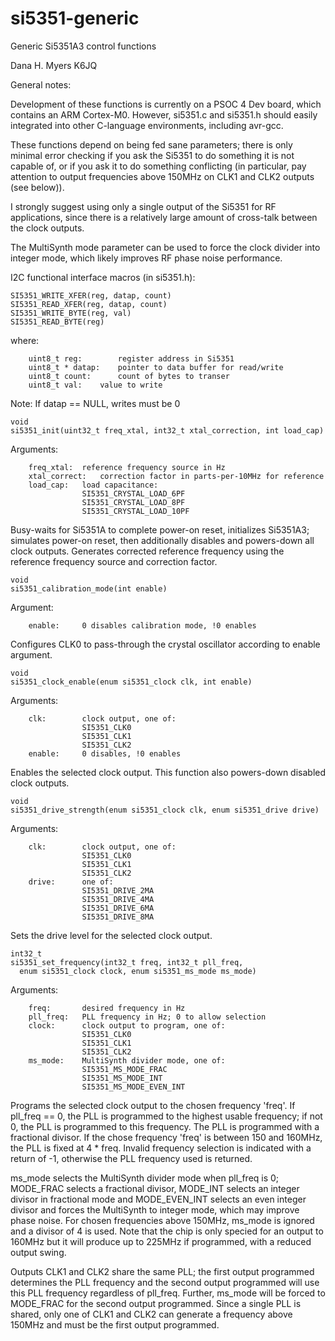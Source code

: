 # si5351-generic
Generic Si5351A3 control functions

Dana H. Myers  K6JQ

General notes:

Development of these functions is currently on a PSOC 4 Dev board, which contains an ARM
Cortex-M0. However, si5351.c and si5351.h should easily integrated into other C-language
environments, including avr-gcc.

These functions depend on being fed sane parameters; there is only
minimal error checking if you ask the Si5351 to do something it is
not capable of, or if you ask it to do something conflicting (in
particular, pay attention to output frequencies above 150MHz on
CLK1 and CLK2 outputs (see below)).

I strongly suggest using only a single output of the
Si5351 for RF applications, since there is a relatively
large amount of cross-talk between the clock outputs.

The MultiSynth mode parameter can be used to force the
clock divider into integer mode, which likely improves RF
phase noise performance.

I2C functional interface macros (in si5351.h):

```
SI5351_WRITE_XFER(reg, datap, count)
SI5351_READ_XFER(reg, datap, count)
SI5351_WRITE_BYTE(reg, val)
SI5351_READ_BYTE(reg)
```

where:
```
	uint8_t	reg:		register address in Si5351
	uint8_t * datap:	pointer to data buffer for read/write
	uint8_t count:		count of bytes to transer
	uint8_t	val:	value to write
```

Note:
	If datap == NULL, writes must be 0

```
void
si5351_init(uint32_t freq_xtal, int32_t xtal_correction, int load_cap)
```

Arguments:
```
	freq_xtal:	reference frequency source in Hz
	xtal_correct:	correction factor in parts-per-10MHz for reference
	load_cap:	load capacitance:
				SI5351_CRYSTAL_LOAD_6PF
				SI5351_CRYSTAL_LOAD_8PF
				SI5351_CRYSTAL_LOAD_10PF
```

Busy-waits for Si5351A to complete power-on reset, initializes
Si5351A3; simulates power-on reset, then additionally disables
and powers-down all clock outputs. Generates corrected reference
frequency using the reference frequency source and correction factor.


```
void
si5351_calibration_mode(int enable)
```

Argument:
```
	enable:		0 disables calibration mode, !0 enables
```

Configures CLK0 to pass-through the crystal oscillator according to
enable argument.

```
void
si5351_clock_enable(enum si5351_clock clk, int enable)
```

Arguments:
```
	clk:		clock output, one of:
				SI5351_CLK0
				SI5351_CLK1
				SI5351_CLK2
	enable:		0 disables, !0 enables
```

Enables the selected clock output. This function also powers-down
disabled clock outputs.

```
void
si5351_drive_strength(enum si5351_clock clk, enum si5351_drive drive)
```

Arguments:
```
	clk:		clock output, one of:
				SI5351_CLK0
				SI5351_CLK1
				SI5351_CLK2
	drive:		one of:
				SI5351_DRIVE_2MA
				SI5351_DRIVE_4MA
				SI5351_DRIVE_6MA
				SI5351_DRIVE_8MA
```

Sets the drive level for the selected clock output.

```
int32_t
si5351_set_frequency(int32_t freq, int32_t pll_freq,
  enum si5351_clock clock, enum si5351_ms_mode ms_mode)
```

Arguments:
```
	freq:		desired frequency in Hz
	pll_freq:	PLL frequency in Hz; 0 to allow selection
	clock:		clock output to program, one of:
				SI5351_CLK0
				SI5351_CLK1
				SI5351_CLK2
	ms_mode:	MultiSynth divider mode, one of:
				SI5351_MS_MODE_FRAC
				SI5351_MS_MODE_INT
				SI5351_MS_MODE_EVEN_INT
```

Programs the selected clock output to the chosen frequency 'freq'.
If pll_freq == 0, the PLL is programmed to the highest usable frequency;
if not 0, the PLL is programmed to this frequency. The PLL is programmed
with a fractional divisor. If the chose frequency 'freq' is between 150
and 160MHz, the PLL is fixed at 4 * freq. Invalid frequency selection is
indicated with a return of -1, otherwise the PLL frequency used is returned.

ms_mode selects the MultiSynth divider mode when pll_freq is 0; MODE_FRAC
selects a fractional divisor, MODE_INT selects an integer divisor in
fractional mode and MODE_EVEN_INT selects an even integer divisor and
forces the MultiSynth to integer mode, which may improve phase noise.
For chosen frequencies above 150MHz, ms_mode is ignored and a divisor
of 4 is used. Note that the chip is only specied for an output to 160MHz
but it will produce up to 225MHz if programmed, with a reduced output
swing.

Outputs CLK1 and CLK2 share the same PLL; the first output programmed
determines the PLL frequency and the second output programmed will use
this PLL frequency regardless of pll_freq. Further, ms_mode will be
forced to MODE_FRAC for the second output programmed. Since a single
PLL is shared, only one of CLK1 and CLK2 can generate a frequency
above 150MHz and must be the first output programmed.

